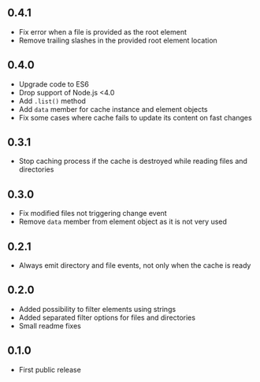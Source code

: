 ## 0.4.1
- Fix error when a file is provided as the root element
- Remove trailing slashes in the provided root element location

## 0.4.0
- Upgrade code to ES6
- Drop support of Node.js <4.0
- Add `.list()` method
- Add `data` member for cache instance and element objects
- Fix some cases where cache fails to update its content on fast changes

## 0.3.1
- Stop caching process if the cache is destroyed while reading files and directories

## 0.3.0
- Fix modified files not triggering change event
- Remove `data` member from element object as it is not very used

## 0.2.1
- Always emit directory and file events, not only when the cache is ready

## 0.2.0
- Added possibility to filter elements using strings
- Added separated filter options for files and directories
- Small readme fixes

## 0.1.0
- First public release